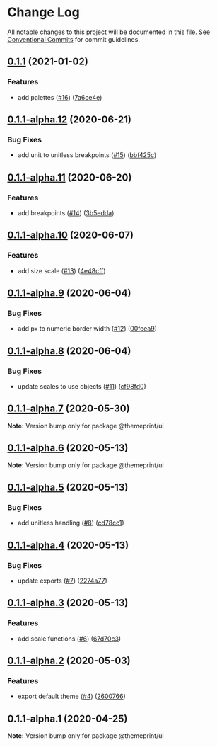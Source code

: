 # Change Log

All notable changes to this project will be documented in this file.
See [Conventional Commits](https://conventionalcommits.org) for commit guidelines.

## [0.1.1](https://github.com/themeprint/themeprint/compare/@themeprint/ui@0.1.1-alpha.12...@themeprint/ui@0.1.1) (2021-01-02)


### Features

* add palettes ([#16](https://github.com/themeprint/themeprint/issues/16)) ([7a6ce4e](https://github.com/themeprint/themeprint/commit/7a6ce4ec5ea871d548eaeafc2a39ac15171479d7))





## [0.1.1-alpha.12](https://github.com/themeprint/themeprint/compare/@themeprint/ui@0.1.1-alpha.11...@themeprint/ui@0.1.1-alpha.12) (2020-06-21)


### Bug Fixes

* add unit to unitless breakpoints ([#15](https://github.com/themeprint/themeprint/issues/15)) ([bbf425c](https://github.com/themeprint/themeprint/commit/bbf425ccb1eb198932fae0485593ce70c950aea0))





## [0.1.1-alpha.11](https://github.com/themeprint/themeprint/compare/@themeprint/ui@0.1.1-alpha.10...@themeprint/ui@0.1.1-alpha.11) (2020-06-20)


### Features

* add breakpoints ([#14](https://github.com/themeprint/themeprint/issues/14)) ([3b5edda](https://github.com/themeprint/themeprint/commit/3b5edda77a0c7b8da45096614c698c2321a7eec8))





## [0.1.1-alpha.10](https://github.com/themeprint/themeprint/compare/@themeprint/ui@0.1.1-alpha.9...@themeprint/ui@0.1.1-alpha.10) (2020-06-07)


### Features

* add size scale ([#13](https://github.com/themeprint/themeprint/issues/13)) ([4e48cff](https://github.com/themeprint/themeprint/commit/4e48cffad3dec0c0fabf5a64c5a809eccf004160))





## [0.1.1-alpha.9](https://github.com/themeprint/themeprint/compare/@themeprint/ui@0.1.1-alpha.8...@themeprint/ui@0.1.1-alpha.9) (2020-06-04)


### Bug Fixes

* add px to numeric border width ([#12](https://github.com/themeprint/themeprint/issues/12)) ([00fcea9](https://github.com/themeprint/themeprint/commit/00fcea95f9d860037448457d3072b89bad784ccc))





## [0.1.1-alpha.8](https://github.com/themeprint/themeprint/compare/@themeprint/ui@0.1.1-alpha.7...@themeprint/ui@0.1.1-alpha.8) (2020-06-04)


### Bug Fixes

* update scales to use objects ([#11](https://github.com/themeprint/themeprint/issues/11)) ([cf98fd0](https://github.com/themeprint/themeprint/commit/cf98fd0afd9cf4c4faa7853b10e2224f9b1ef4df))





## [0.1.1-alpha.7](https://github.com/themeprint/themeprint/compare/@themeprint/ui@0.1.1-alpha.6...@themeprint/ui@0.1.1-alpha.7) (2020-05-30)

**Note:** Version bump only for package @themeprint/ui





## [0.1.1-alpha.6](https://github.com/themeprint/themeprint/compare/@themeprint/ui@0.1.1-alpha.5...@themeprint/ui@0.1.1-alpha.6) (2020-05-13)

**Note:** Version bump only for package @themeprint/ui





## [0.1.1-alpha.5](https://github.com/themeprint/themeprint/compare/@themeprint/ui@0.1.1-alpha.4...@themeprint/ui@0.1.1-alpha.5) (2020-05-13)


### Bug Fixes

* add unitless handling ([#8](https://github.com/themeprint/themeprint/issues/8)) ([cd78cc1](https://github.com/themeprint/themeprint/commit/cd78cc12498dc5bd3a5eb0c5e4ec9183d547fe3e))





## [0.1.1-alpha.4](https://github.com/themeprint/themeprint/compare/@themeprint/ui@0.1.1-alpha.3...@themeprint/ui@0.1.1-alpha.4) (2020-05-13)


### Bug Fixes

* update exports ([#7](https://github.com/themeprint/themeprint/issues/7)) ([2274a77](https://github.com/themeprint/themeprint/commit/2274a7744fb9b00fc3ca09202c1c8c0c5bfbf20f))





## [0.1.1-alpha.3](https://github.com/themeprint/themeprint/compare/@themeprint/ui@0.1.1-alpha.2...@themeprint/ui@0.1.1-alpha.3) (2020-05-13)


### Features

* add scale functions ([#6](https://github.com/themeprint/themeprint/issues/6)) ([67d70c3](https://github.com/themeprint/themeprint/commit/67d70c3e4f45ed8484ea0170113dbdc5692afb96))





## [0.1.1-alpha.2](https://github.com/themeprint/themeprint/compare/@themeprint/ui@0.1.1-alpha.1...@themeprint/ui@0.1.1-alpha.2) (2020-05-03)


### Features

* export default theme ([#4](https://github.com/themeprint/themeprint/issues/4)) ([2600766](https://github.com/themeprint/themeprint/commit/26007665d5e57fb7b77ae97cfa1f1e2dc9cba018))





## 0.1.1-alpha.1 (2020-04-25)

**Note:** Version bump only for package @themeprint/ui

